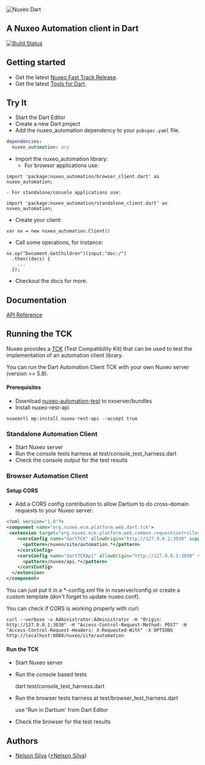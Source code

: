 ![Nuxeo Dart](https://raw.github.com/nelsonsilva/nuxeo-dart-automation/master/resource/nuxeo_dart.png)

## A Nuxeo Automation client in Dart

[![Build Status](https://drone.io/github.com/nelsonsilva/nuxeo-dart-automation/status.png)](https://drone.io/github.com/nelsonsilva/nuxeo-dart-automation/latest)

## Getting started

* Get the latest [Nuxeo Fast Track Release](http://www.nuxeo.com/en/downloads).
* Get the latest [Tools for Dart](http://www.dartlang.org/tools/).

## Try It

* Start the Dart Editor
* Create a new Dart project
* Add the nuxeo_automation dependency to your `pubspec.yaml` file.
```yaml
dependencies:
  nuxeo_automation: any
```
* Import the nuxeo_automation library:
    - For browser applications use:
```
import 'package:nuxeo_automation/browser_client.dart' as nuxeo_automation;
```
    - For standalone/console applications use:
```
import 'package:nuxeo_automation/standalone_client.dart' as nuxeo_automation;
```

* Create your client:
```
var nx = new nuxeo_automation.Client()
```

* Call some operations, for instance:
```
nx.op("Document.GetChildren")(input:"doc:/")
  .then((docs) {
    ...
  });
```

* Checkout the docs for more.

## Documentation

[API Reference](http://nelsonsilva.github.io/nuxeo-dart-automation/nuxeo_client.html)

## Running the TCK

Nuxeo provides a [TCK](http://doc.nuxeo.com/display/NXDOC/Automation+API+and+client+library) (Test Compatibility Kit) that can be used to test the implementation of an automation client library.

You can run the Dart Automation Client TCK with your own Nuxeo server (version >= 5.8).

#### Prerequisites

* Download [nuxeo-automation-test](https://maven-us.nuxeo.org/nexus/content/groups/public/org/nuxeo/ecm/automation/nuxeo-automation-test/5.8/nuxeo-automation-test-5.8.jar) to nxserver/bundles
* Install nuxeo-rest-api
```
nuxeoctl mp-install nuxeo-rest-api --accept true
```

### Standalone Automation Client

* Start Nuxeo server
* Run the console tests harness at test/console_test_harness.dart
* Check the console output for the test results

### Browser Automation Client

#### Setup CORS

* Add a CORS config contribution to allow Dartium to do cross-domain requests to your Nuxeo server:

```xml
<?xml version="1.0"?>
<component name="org.nuxeo.ecm.platform.web.dart.tck">
 <extension target="org.nuxeo.ecm.platform.web.common.requestcontroller.service.RequestControllerService" point="corsConfig">
    <corsConfig name="dartTCK" allowOrigin="http://127.0.0.1:3030" supportedMethods="GET,POST,HEAD,OPTIONS,PUT,DELETE">
      <pattern>/nuxeo/site/automation.*</pattern>
    </corsConfig>
    <corsConfig name="dartTCKApi" allowOrigin="http://127.0.0.1:3030" supportedMethods="GET,POST,HEAD,OPTIONS,PUT,DELETE">
      <pattern>/nuxeo/api.*</pattern>
    </corsConfig>
  </extension>
</component>
```

You can just put it in a *-config.xml file in nxserver/config or create a custom template (don't forget to update nuxeo.conf).

You can check if CORS is working properly with curl:
```
curl --verbose -u Administrator:Administrator -H "Origin: http://127.0.0.1:3030" -H "Access-Control-Request-Method: POST" -H "Access-Control-Request-Headers: X-Requested-With" -X OPTIONS http://localhost:8080/nuxeo/site/automation
```

#### Run the TCK

* Start Nuxeo server
* Run the console based tests

     dart test/console_test_harness.dart    

* Run the browser tests harness at test/browser_test_harness.dart

     use 'Run in Dartium' from Dart Editor
     
* Check the browser for the test results

## Authors
 * [Nelson Silva](https://github.com/nelsonsilva) ([+Nelson Silva](https://plus.google.com/114313790760784276282/))
